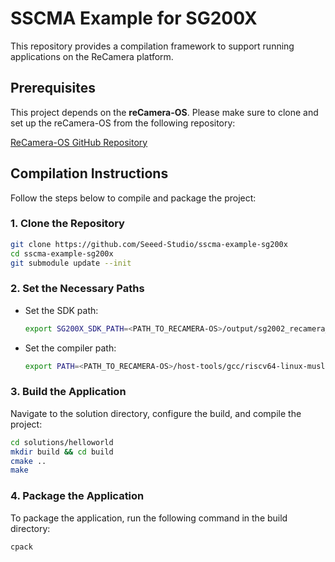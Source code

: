 # SSCMA Example for SG200X

This repository provides a compilation framework to support running applications on the ReCamera platform.

## Prerequisites

This project depends on the **reCamera-OS**. Please make sure to clone and set up the reCamera-OS from the following repository:

[ReCamera-OS GitHub Repository](https://github.com/Seeed-Studio/reCamera-OS)

## Compilation Instructions

Follow the steps below to compile and package the project:

### 1. Clone the Repository
```bash
git clone https://github.com/Seeed-Studio/sscma-example-sg200x
cd sscma-example-sg200x
git submodule update --init
```

### 2. Set the Necessary Paths

- Set the SDK path:
  ```bash
  export SG200X_SDK_PATH=<PATH_TO_RECAMERA-OS>/output/sg2002_recamera_emmc/
  ```

- Set the compiler path:
  ```bash
  export PATH=<PATH_TO_RECAMERA-OS>/host-tools/gcc/riscv64-linux-musl-x86_64/bin:$PATH
  ```

### 3. Build the Application

Navigate to the solution directory, configure the build, and compile the project:

```bash
cd solutions/helloworld
mkdir build && cd build
cmake ..
make
```

### 4. Package the Application

To package the application, run the following command in the build directory:

```bash
cpack
```